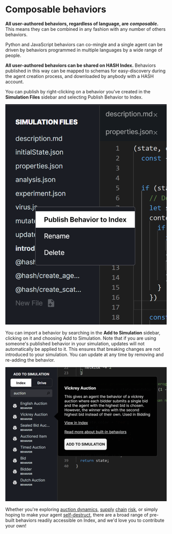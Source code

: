 # Composable behaviors

**All user-authored behaviors, regardless of language, are** _**composable**_**.** This means they can be combined in any fashion with any number of others behaviors.

Python and JavaScript behaviors can co-mingle and a single agent can be driven by behaviors programmed in multiple languages by a wide range of people.

**All user-authored behaviors can be shared on HASH Index.** Behaviors published in this way can be mapped to schemas for easy-discovery during the agent creation process, and downloaded by anybody with a HASH account.

You can publish by right-clicking on a behavior you've created in the **Simulation Files** sidebar and selecting Publish Behavior to Index. 

![Publishing a behavior to Index](../.gitbook/assets/image.png)

You can import a behavior by searching in the **Add to Simulation** sidebar, clicking on it and choosing Add to Simulation. Note that if you are using someone's published behavior in your simulation, updates will not automatically be applied to it. This ensures that breaking changes are not introduced to your simulation. You can update at any time by removing and re-adding the behavior.

![Adding a published behavior to your model](../.gitbook/assets/image%20%284%29.png)

Whether you're exploring [auction dynamics](https://hash.ai/index/5e864383eb2a71233b2fe0c5/english-auction), [supply](https://hash.ai/index/5e869db7eb2a7155562fe107/supply-chain-fulfill) [chain](https://hash.ai/index/5e869e1aeb2a71b0fa2fe109/supply-chain-calculate-order) [risk](https://hash.ai/index/5e869d61eb2a71504e2fe105/supply-chain-intake), or simply hoping to make your agent [self-destruct](https://hash.ai/index/5e71039b050bd5fa5f42790c/remove-self), there are a broad range of pre-built behaviors readily accessible on Index, and we'd love you to contribute your own!



